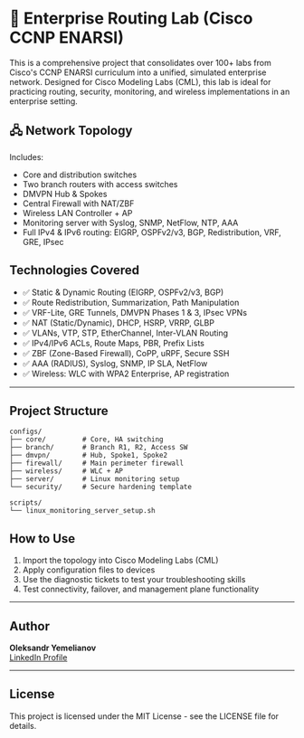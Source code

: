 # 🏢 Enterprise Routing Lab (Cisco CCNP ENARSI)

This is a comprehensive project that consolidates over 100+ labs from Cisco's CCNP ENARSI curriculum into a unified, simulated enterprise network. Designed for Cisco Modeling Labs (CML), this lab is ideal for practicing routing, security, monitoring, and wireless implementations in an enterprise setting.

## 🖧 Network Topology

Includes:
- Core and distribution switches
- Two branch routers with access switches
- DMVPN Hub & Spokes
- Central Firewall with NAT/ZBF
- Wireless LAN Controller + AP
- Monitoring server with Syslog, SNMP, NetFlow, NTP, AAA
- Full IPv4 & IPv6 routing: EIGRP, OSPFv2/v3, BGP, Redistribution, VRF, GRE, IPsec

## Technologies Covered

- ✅ Static & Dynamic Routing (EIGRP, OSPFv2/v3, BGP)
- ✅ Route Redistribution, Summarization, Path Manipulation
- ✅ VRF-Lite, GRE Tunnels, DMVPN Phases 1 & 3, IPsec VPNs
- ✅ NAT (Static/Dynamic), DHCP, HSRP, VRRP, GLBP
- ✅ VLANs, VTP, STP, EtherChannel, Inter-VLAN Routing
- ✅ IPv4/IPv6 ACLs, Route Maps, PBR, Prefix Lists
- ✅ ZBF (Zone-Based Firewall), CoPP, uRPF, Secure SSH
- ✅ AAA (RADIUS), Syslog, SNMP, IP SLA, NetFlow
- ✅ Wireless: WLC with WPA2 Enterprise, AP registration

---

## Project Structure

```
configs/
├── core/         # Core, HA switching
├── branch/       # Branch R1, R2, Access SW
├── dmvpn/        # Hub, Spoke1, Spoke2
├── firewall/     # Main perimeter firewall
├── wireless/     # WLC + AP
├── server/       # Linux monitoring setup
└── security/     # Secure hardening template

scripts/
└── linux_monitoring_server_setup.sh
```

## How to Use

1. Import the topology into Cisco Modeling Labs (CML)
2. Apply configuration files to devices
3. Use the diagnostic tickets to test your troubleshooting skills
4. Test connectivity, failover, and management plane functionality

---

## Author

**Oleksandr Yemelianov**  
[LinkedIn Profile](https://www.linkedin.com/in/yemelianovaleksandr)

---

## License

This project is licensed under the MIT License - see the LICENSE file for details.
